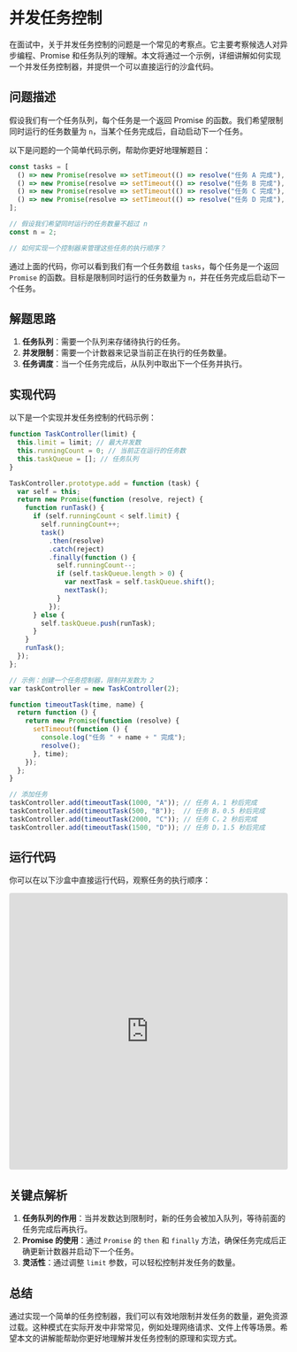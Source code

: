# 并发任务控制

在面试中，关于并发任务控制的问题是一个常见的考察点。它主要考察候选人对异步编程、Promise 和任务队列的理解。本文将通过一个示例，详细讲解如何实现一个并发任务控制器，并提供一个可以直接运行的沙盒代码。


## 问题描述

假设我们有一个任务队列，每个任务是一个返回 Promise 的函数。我们希望限制同时运行的任务数量为 `n`，当某个任务完成后，自动启动下一个任务。

以下是问题的一个简单代码示例，帮助你更好地理解题目：

```js
const tasks = [
  () => new Promise(resolve => setTimeout(() => resolve("任务 A 完成"), 1000)),
  () => new Promise(resolve => setTimeout(() => resolve("任务 B 完成"), 500)),
  () => new Promise(resolve => setTimeout(() => resolve("任务 C 完成"), 2000)),
  () => new Promise(resolve => setTimeout(() => resolve("任务 D 完成"), 1500)),
];

// 假设我们希望同时运行的任务数量不超过 n
const n = 2;

// 如何实现一个控制器来管理这些任务的执行顺序？
```

通过上面的代码，你可以看到我们有一个任务数组 `tasks`，每个任务是一个返回 `Promise` 的函数。目标是限制同时运行的任务数量为 `n`，并在任务完成后启动下一个任务。

## 解题思路

1. **任务队列**：需要一个队列来存储待执行的任务。
2. **并发限制**：需要一个计数器来记录当前正在执行的任务数量。
3. **任务调度**：当一个任务完成后，从队列中取出下一个任务并执行。

## 实现代码

以下是一个实现并发任务控制的代码示例：

```js
function TaskController(limit) {
  this.limit = limit; // 最大并发数
  this.runningCount = 0; // 当前正在运行的任务数
  this.taskQueue = []; // 任务队列
}

TaskController.prototype.add = function (task) {
  var self = this;
  return new Promise(function (resolve, reject) {
    function runTask() {
      if (self.runningCount < self.limit) {
        self.runningCount++;
        task()
          .then(resolve)
          .catch(reject)
          .finally(function () {
            self.runningCount--;
            if (self.taskQueue.length > 0) {
              var nextTask = self.taskQueue.shift();
              nextTask();
            }
          });
      } else {
        self.taskQueue.push(runTask);
      }
    }
    runTask();
  });
};

// 示例：创建一个任务控制器，限制并发数为 2
var taskController = new TaskController(2);

function timeoutTask(time, name) {
  return function () {
    return new Promise(function (resolve) {
      setTimeout(function () {
        console.log("任务 " + name + " 完成");
        resolve();
      }, time);
    });
  };
}

// 添加任务
taskController.add(timeoutTask(1000, "A")); // 任务 A，1 秒后完成
taskController.add(timeoutTask(500, "B"));  // 任务 B，0.5 秒后完成
taskController.add(timeoutTask(2000, "C")); // 任务 C，2 秒后完成
taskController.add(timeoutTask(1500, "D")); // 任务 D，1.5 秒后完成
```

## 运行代码

你可以在以下沙盒中直接运行代码，观察任务的执行顺序：

<iframe src="https://codesandbox.io/embed/new" style="width:100%; height:500px; border:0; border-radius:4px; overflow:hidden;" title="Task Controller Demo"></iframe>

## 关键点解析

1. **任务队列的作用**：当并发数达到限制时，新的任务会被加入队列，等待前面的任务完成后再执行。
2. **Promise 的使用**：通过 `Promise` 的 `then` 和 `finally` 方法，确保任务完成后正确更新计数器并启动下一个任务。
3. **灵活性**：通过调整 `limit` 参数，可以轻松控制并发任务的数量。

## 总结

通过实现一个简单的任务控制器，我们可以有效地限制并发任务的数量，避免资源过载。这种模式在实际开发中非常常见，例如处理网络请求、文件上传等场景。希望本文的讲解能帮助你更好地理解并发任务控制的原理和实现方式。